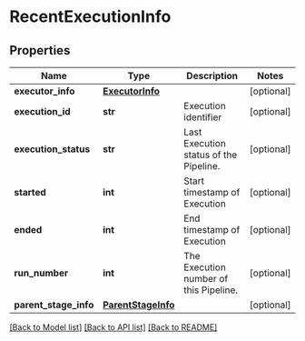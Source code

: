 # RecentExecutionInfo

## Properties
Name | Type | Description | Notes
------------ | ------------- | ------------- | -------------
**executor_info** | [**ExecutorInfo**](ExecutorInfo.md) |  | [optional] 
**execution_id** | **str** | Execution identifier | [optional] 
**execution_status** | **str** | Last Execution status of the Pipeline. | [optional] 
**started** | **int** | Start timestamp of Execution | [optional] 
**ended** | **int** | End timestamp of Execution | [optional] 
**run_number** | **int** | The Execution number of this Pipeline. | [optional] 
**parent_stage_info** | [**ParentStageInfo**](ParentStageInfo.md) |  | [optional] 

[[Back to Model list]](../README.md#documentation-for-models) [[Back to API list]](../README.md#documentation-for-api-endpoints) [[Back to README]](../README.md)

